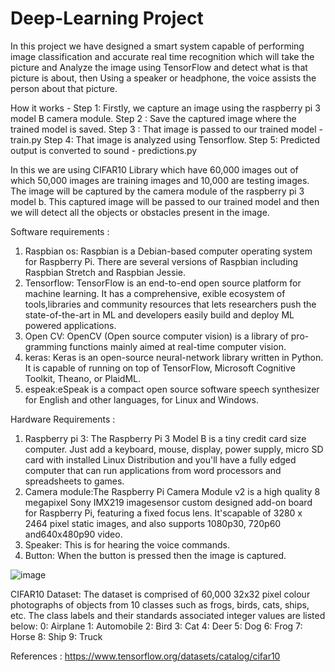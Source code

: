 # Deep-Learning Project
In this project we have designed a smart system capable of performing image classification and accurate real time recognition which will take the picture and Analyze the image using TensorFlow and detect what is that picture is about, then Using a speaker or headphone, the voice assists the person about that picture.

How it works -
Step 1: Firstly, we capture an image using the raspberry pi 3 model B camera
module.
Step 2 : Save the captured image where the trained model is saved.
Step 3 : That image is passed to our trained model - train.py
Step 4: That image is analyzed using Tensorflow.
Step 5: Predicted output is converted to sound - predictions.py

In this we are using CIFAR10 Library which have 60,000 images out of which 50,000 images are training images and 10,000 are testing images. The image will be captured by the camera module of the raspberry pi 3 model b. This captured image will be passed to our trained model and then we will detect all the objects or obstacles present in the image.

Software requirements : 
1. Raspbian os: Raspbian is a Debian-based computer operating system for Raspberry Pi. There are several versions of Raspbian including Raspbian Stretch and Raspbian Jessie.
2. Tensorflow: TensorFlow is an end-to-end open source platform for machine learning. It has a comprehensive, exible ecosystem of tools,libraries and community resources that lets researchers push the state-of-the-art in ML and developers easily build and deploy ML powered applications.
3. Open CV: OpenCV (Open source computer vision) is a library of pro-gramming functions mainly aimed at real-time computer vision.
4. keras: Keras is an open-source neural-network library written in Python. It is capable of running on top of TensorFlow, Microsoft Cognitive Toolkit, Theano, or PlaidML.
5. espeak:eSpeak is a compact open source software speech synthesizer for English and other languages, for Linux and Windows.

Hardware Requirements : 
1. Raspberry pi 3: The Raspberry Pi 3 Model B is a tiny credit card size computer. Just add a keyboard, mouse, display, power supply, micro SD card with installed Linux Distribution and you'll have a fully edged computer that can run applications from word processors and spreadsheets to games.
2. Camera module:The Raspberry Pi Camera Module v2 is a high quality 8 megapixel Sony IMX219 imagesensor custom designed add-on board for Raspberry Pi, featuring a fixed focus lens. It'scapable of 3280 x 2464 pixel static images, and also supports 1080p30, 720p60 and640x480p90 video.
3. Speaker: This is for hearing the voice commands.
4. Button: When the button is pressed then the image is captured.

![image](https://user-images.githubusercontent.com/50194117/109481900-5e94cc80-7aa3-11eb-9663-39c4aae253f8.png)

CIFAR10 Dataset: The dataset is comprised of 60,000 32x32 pixel colour photographs of objects from 10 classes such as frogs, birds, cats, ships, etc.
The class labels and their standards associated integer values are listed below:
 0: Airplane
 1: Automobile
 2: Bird
 3: Cat
 4: Deer
 5: Dog
 6: Frog
 7: Horse
 8: Ship
 9: Truck

References : https://www.tensorflow.org/datasets/catalog/cifar10


